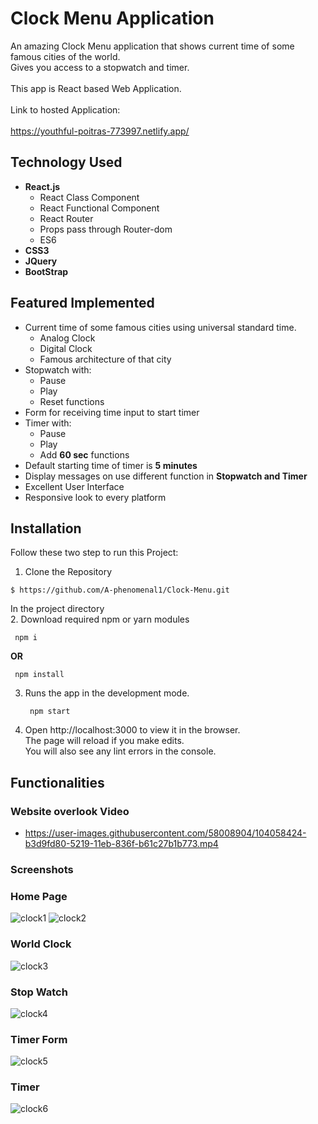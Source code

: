 # Clock Menu Application
An amazing Clock Menu application that shows current time of some famous cities of the world. <br/>
Gives you access to a stopwatch and timer.<br/><br/>
This app is React based Web Application.<br/><br />
Link to hosted Application: <br/><br />
https://youthful-poitras-773997.netlify.app/

## Technology Used
- **React.js** <br />
  - React Class Component<br />
  - React Functional Component<br/>
  - React Router<br />
  - Props pass through Router-dom
  - ES6<br/>
- **CSS3** <br />
- **JQuery**<br />
- **BootStrap**<br/>

## Featured Implemented
- Current time of some famous cities using universal standard time.
  - Analog Clock
  - Digital Clock
  - Famous architecture of that city <br />
- Stopwatch with:
  - Pause
  - Play 
  - Reset functions 
- Form for receiving time input to start timer
- Timer with:
  - Pause
  - Play
  - Add **60 sec** functions
- Default starting time of timer is **5 minutes**
- Display messages on use different function in **Stopwatch and Timer**
- Excellent User Interface
- Responsive look to every platform
  
## Installation
Follow these two step to run this Project:<br/>
1. Clone the Repository<br />
  ```
  $ https://github.com/A-phenomenal1/Clock-Menu.git
  ```
In the project directory<br/>
2. Download required npm or yarn modules<br />
  ```
   npm i
  ```
 **OR**
 ```
  npm install
 ```
 3. Runs the app in the development mode.<br/>
    ```
     npm start
    ```
4. Open http://localhost:3000 to view it in the browser.<br/>
    The page will reload if you make edits.<br/>
    You will also see any lint errors in the console.<br/>

## Functionalities

### Website overlook Video
  - https://user-images.githubusercontent.com/58008904/104058424-b3d9fd80-5219-11eb-836f-b61c27b1b773.mp4
  
### Screenshots
### Home Page
![clock1](https://user-images.githubusercontent.com/58008904/104057384-1a5e1c00-5218-11eb-8c01-5cdc6d405998.png)
![clock2](https://user-images.githubusercontent.com/58008904/104057392-1f22d000-5218-11eb-9434-b9fc29045738.png)

### World Clock
![clock3](https://user-images.githubusercontent.com/58008904/104057401-221dc080-5218-11eb-824c-c49a06afbf6f.png)

### Stop Watch
![clock4](https://user-images.githubusercontent.com/58008904/104057412-24801a80-5218-11eb-944a-ee60b7bce2a2.png)

### Timer Form
![clock5](https://user-images.githubusercontent.com/58008904/104057421-26e27480-5218-11eb-8a24-dee146202002.png)

### Timer
![clock6](https://user-images.githubusercontent.com/58008904/104057430-2944ce80-5218-11eb-95ba-f0ae0dab2a33.png)
